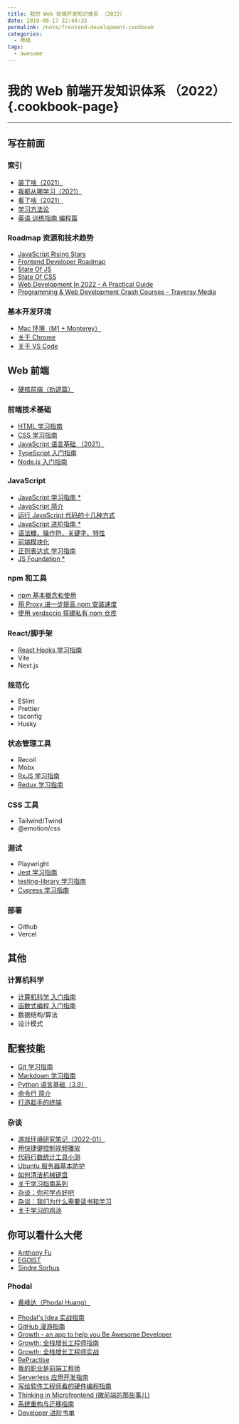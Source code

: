 ```yaml
---
title: 我的 Web 前端开发知识体系 （2022）
date: 2019-08-17 22:44:33
permalink: /note/frontend-development-cookbook
categories:
  - 草稿
tags:
  - awesome
---
```


# 我的 Web 前端开发知识体系 （2022） {.cookbook-page}

---

## 写在前面

### 索引

- [装了啥（2021）](/workspace/awesome-tools)
- [我都从哪学习（2021）](/study/where-do-i-learn-from)
- [看了啥（2021）](/study/my-reading-list/)
- [学习方法论](/study/crash-course-study-skills)
- [英语 训练指南 编程篇](/study/using-english)

### Roadmap 资源和技术趋势

- [JavaScript Rising Stars](https://risingstars.js.org/)
- [Frontend Developer Roadmap](https://roadmap.sh/frontend)
- [State Of JS](https://stateofjs.com/)
- [State Of CSS](https://stateofcss.com/)
- [Web Development In 2022 - A Practical Guide](https://www.youtube.com/watch?v=EqzUcMzfV1w)
- [Programming & Web Development Crash Courses - Traversy Media](https://www.youtube.com/playlist?list=PLillGF-RfqbYeckUaD1z6nviTp31GLTH8)

### 基本开发环境

- [Mac 环境（M1 + Monterey）](/workspace/mac)
- [关于 Chrome](/workspace/chrome)
- [关于 VS Code](/workspace/vscode)

## Web 前端

- [硬核前端（劝退篇）](/frontend/frontend-hardcore-overview)

### 前端技术基础

- [HTML 学习指南](/frontend/html)
- [CSS 学习指南](/frontend/css)
- [JavaScript 语言基础 （2021）](/cs/javascript-language-basic)
- [TypeScript 入门指南](/cs/typescript-language-basic)
- [Node.js 入门指南](/frontend/nodejs-basic)

### JavaScript

- [JavaScript 学习指南 \*](/frontend/javascript-foundation)
- [JavaScript 简介](/frontend/introduction-to-javascript)
- [运行 JavaScript 代码的十几种方式](/frontend/how-to-run-javascript-code)
- [JavaScript 进阶指南 \*](/frontend/javascript-advanced)
- [语法糖、操作符、关键字、特性](/frontend/syntactic-sugar-in-javascript)
- [前端模块化](/frontend/javascript-modules)
- [正则表达式 学习指南](/frontend/javascript-regular-expression)
- [JS Foundation \*](/frontend/javascript-foundation-legacy-version)

### npm 和工具

- [npm 基本概念和使用](/frontend/introduction-to-npm)
- [用 Proxy 进一步提高 npm 安装速度](/frontend/speeding-up-npm-install)
- [使用 verdaccio 搭建私有 npm 仓库](/frontend/set-up-a-private-npm-registry-using-verdaccio)

<!-- - nrm
- pnpm
- tsno
- nr -->

### React/脚手架

- [React Hooks 学习指南](/frontend/react-hooks)
- Vite
- Next.js

### 规范化

- ESlint
- Prettier
- tsconfig
- Husky

### 状态管理工具

- Recoil
- Mobx
- [RxJS 学习指南](/frontend/rxjs)
- [Redux 学习指南](/frontend/redux)

### CSS 工具

- Tailwind/Twind
- @emotion/css

### 测试

- Playwright
- [Jest 学习指南](/frontend/jest)
- [testing-library 学习指南](/frontend/testing-library)
- [Cypress 学习指南](/frontend/cypress)

### 部署

- Github
- Vercel

## 其他

### 计算机科学

- [计算机科学 入门指南](/cs/crash-course-computer-science)
- [函数式编程 入门指南](/cs/introduction-to-functional-programming)
- 数据结构/算法
- 设计模式

## 配套技能

- [Git 学习指南](/cs/git)
- [Markdown 学习指南](/cs/markdown)
- [Python 语言基础（3.9）](/cs/python-language-basic)
- [命令行 简介](/workspace/introduction-to-terminal)
- [打造趁手的终端](/workspace/terminal-settings)

### 杂谈

- [游戏环境研究笔记（2022-01）](/misc/gaming-set/)
- [用快捷键控制视频播放](/workspace/my-video-player-shortcuts)
- [代码行数统计工具小测](/cs/count-lines-of-code)
- [Ubuntu 服务器基本防护](/misc/linux-basic-security)
- [如何清洁机械键盘](/misc/clean-a-keyboard)
- [关于学习指南系列](/about/the-guild)
- [杂谈：你可学点好吧](/study/dont-waste-your-time-and-money)
- [杂谈：我们为什么需要读书和学习](/study/why-we-need-to-study)
- [关于学习的鸡汤](/study/study-fortune)

## 你可以看什么大佬

- [Anthony Fu](https://github.com/antfu)
- [EGOIST](https://github.com/egoist)
- [Sindre Sorhus](https://github.com/sindresorhus)

### Phodal

- [黄峰达（Phodal Huang）](https://www.phodal.com/about/)

* [Phodal's Idea 实战指南](http://ideabook.phodal.com/)
* [GitHub 漫游指南](http://github.phodal.com/)
* [Growth - an app to help you Be Awesome Developer](http://growth.ren/)
* [Growth: 全栈增长工程师指南](https://growth.phodal.com/)
* [Growth: 全栈增长工程师实战](http://growth-in-action.phodal.com/)
* [RePractise](http://repractise.phodal.com/)
* [我的职业是前端工程师](https://ued.party/)
* [Serverless 应用开发指南](http://serverless.ink/)
* [写给软件工程师看的硬件编程指南](https://phodal.github.io/make/)
* [Thinking in Microfrontend (微前端的那些事儿)](https://microfrontends.cn/)
* [系统重构与迁移指南](https://migration.ink/)
* [Developer 进阶书单](https://phodal.github.io/booktree/)

<!-- [学习指南模板](/study/study-guild-abstraction) -->

<!-- [关于我（2019）](/about/me) -->
<!-- [关于本站](/about/the-site) -->
<!-- [Mantras](/about/ref.html) -->

<!-- [关于本站](/about/the-site) -->

<!-- - **其他**
  - SSR：Server-Side Rendering
  - SSG：Static Site Generation
  - PWA：Progressive Web App
  - BFF：Backends For Frontends
  - 微前端，Micro Frontend Architecture
  - WASM：WebAssembly

* **框架技术**扩展阅读
  - [TodoMVC](http://todomvc.com/)
  - [Vue.js 技术揭秘](https://ustbhuangyi.github.io/vue-analysis/)
  - [vue-cli 源码分析](https://kuangpf.com/vue-cli-analysis/)
  - [Evan You on Vue.js: Seeking the Balance in Framework Design | JSConf.Asia 2019](https://www.youtube.com/watch?v=ANtSWq-zI0s)
  - [React 模式](https://github.com/SangKa/react-in-patterns-cn)
  - [React 源码解析](https://github.com/KieSun/react-interpretation)
  - [深入浅出 Webpack](https://webpack.wuhaolin.cn/)
  - [[webpack]源码解读：命令行输入 webpack 的时候都发生了什么？](https://github.com/DDFE/DDFE-blog/issues/12) -->
